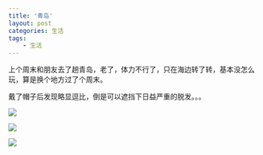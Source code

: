 ```yaml
---
title: '青岛'
layout: post
categories: 生活
tags:
    - 生活
---
```


上个周末和朋友去了趟青岛，老了，体力不行了，只在海边转了转，基本没怎么玩，算是换个地方过了个周末。

戴了帽子后发现略显逗比，倒是可以遮挡下日益严重的脱发。。。

![](/img/2015-09-22/IMG_0651.JPG)

![](/img/2015-09-22/IMG_0723.JPG)

![](/img/2015-09-22/IMG_0840.JPG)

